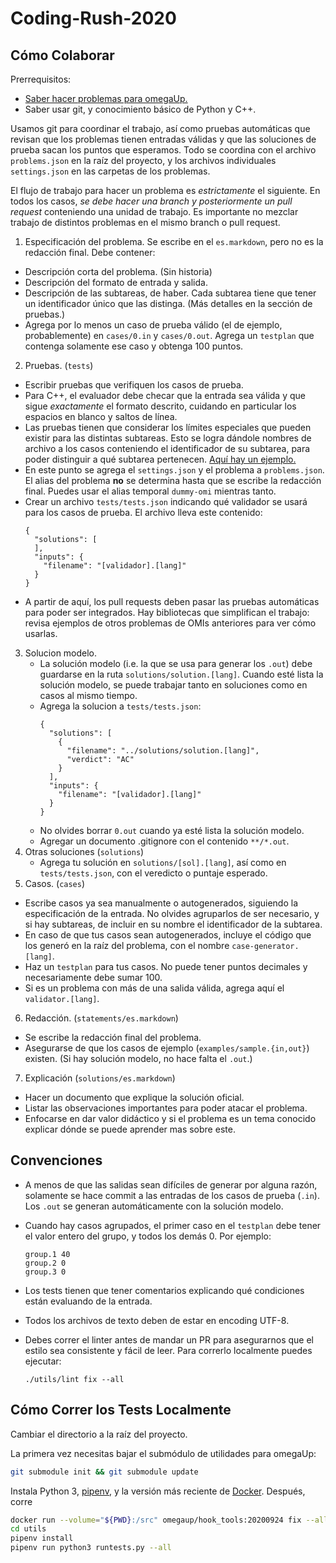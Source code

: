 # Coding-Rush-2020

## Cómo Colaborar

Prerrequisitos:

- [Saber hacer problemas para omegaUp.](https://github.com/omegaup/omegaup/wiki/C%C3%B3mo-escribir-problemas-para-omegaUp)
- Saber usar git, y conocimiento básico de Python y C++.

Usamos git para coordinar el trabajo, así como pruebas automáticas
que revisan que los problemas tienen entradas válidas y que las
soluciones de prueba sacan los puntos que esperamos. Todo se coordina
con el archivo `problems.json` en la raíz del proyecto, y los
archivos individuales `settings.json` en las carpetas de los problemas.

El flujo de trabajo para hacer un problema es _estrictamente_
el siguiente. En todos los casos, *se debe hacer una branch y posteriormente un pull request* conteniendo una unidad de trabajo. Es importante no
mezclar trabajo de distintos problemas en el mismo branch o pull request.

1. Especificación del problema. Se escribe en el `es.markdown`,
   pero no es la redacción final. Debe contener:

- Descripción corta del problema. (Sin historia)
- Descripción del formato de entrada y salida.
- Descripción de las subtareas, de haber. Cada subtarea tiene que
  tener un identificador único que las distinga. (Más detalles
  en la sección de pruebas.)
- Agrega por lo menos un caso de prueba válido
  (el de ejemplo, probablemente) en `cases/0.in` y `cases/0.out`. Agrega
  un `testplan` que contenga solamente ese caso y obtenga 100 puntos.

2. Pruebas. (`tests`)

- Escribir pruebas que verifiquen los casos de prueba.
- Para C++, el evaluador debe checar que la entrada sea válida y que
  sigue _exactamente_ el formato descrito, cuidando en particular los
  espacios en blanco y saltos de línea.
- Las pruebas tienen que considerar los límites especiales que pueden existir
  para las distintas subtareas. Esto se logra dándole nombres de archivo
  a los casos conteniendo el identificador de su subtarea,
  para poder distinguir a qué subtarea pertenecen.
  [Aquí hay un ejemplo.](https://github.com/ComiteMexicanoDeInformatica/OMI-2018/tree/master/omi/Convertidor)
- En este punto se agrega el `settings.json` y el problema a `problems.json`.
  El alias del problema **no** se determina hasta que se escribe la redacción
  final. Puedes usar el alias temporal `dummy-omi` mientras tanto.
- Crear un archivo `tests/tests.json` indicando qué validador se usará para los casos de prueba. El archivo lleva este contenido:
  ```
  {
    "solutions": [
    ],
    "inputs": {
      "filename": "[validador].[lang]"
    }
  }
  ```
- A partir de aquí, los pull requests deben pasar las pruebas automáticas
  para poder ser integrados.
  Hay bibliotecas que simplifican el trabajo:
  revisa ejemplos de otros problemas de OMIs anteriores para ver cómo usarlas.

3. Solucion modelo.
   - La solución modelo (i.e. la que se usa para generar los `.out`)
     debe guardarse en la ruta `solutions/solution.[lang]`. Cuando
     esté lista la solución modelo, se puede trabajar tanto en soluciones
     como en casos al mismo tiempo.
   - Agrega la solucion a `tests/tests.json`:
     ```
     {
       "solutions": [
         {
           "filename": "../solutions/solution.[lang]",
           "verdict": "AC"
         }
       ],
       "inputs": {
         "filename": "[validador].[lang]"
       }
     }
     ```
   - No olvides borrar `0.out` cuando ya esté lista la solución modelo.
   - Agregar un documento .gitignore con el contenido `**/*.out`.
4. Otras soluciones (`solutions`)
   - Agrega tu solución en `solutions/[sol].[lang]`, así como
     en `tests/tests.json`, con el veredicto o puntaje esperado.
5. Casos. (`cases`)

- Escribe casos ya sea manualmente o autogenerados, siguiendo la
  especificación de la entrada. No olvides agruparlos de ser necesario,
  y si hay subtareas, de incluir en su nombre el identificador de la
  subtarea.
- En caso de que tus casos sean autogenerados, incluye el código que los
  generó en la raíz del problema, con el nombre `case-generator.[lang]`.
- Haz un `testplan` para tus casos. No puede tener puntos decimales y
  necesariamente debe sumar 100.
- Si es un problema con más de una salida válida, agrega aquí el `validator.[lang]`.

6. Redacción. (`statements/es.markdown`)

- Se escribe la redacción final del problema.
- Asegurarse de que los casos de ejemplo (`examples/sample.{in,out}`)
  existen. (Si hay solución modelo, no hace falta el `.out`.)

7. Explicación (`solutions/es.markdown`)

- Hacer un documento que explique la solución oficial.
- Listar las observaciones importantes para poder atacar el problema.
- Enfocarse en dar valor didáctico y si el problema es un tema conocido explicar dónde se puede aprender mas sobre este.

## Convenciones

- A menos de que las salidas sean difíciles de generar por alguna
  razón, solamente se hace commit a las entradas de los casos
  de prueba (`.in`). Los `.out` se generan automáticamente con la
  solución modelo.
- Cuando hay casos agrupados, el primer caso en el `testplan` debe
  tener el valor entero del grupo, y todos los demás 0. Por ejemplo:

  ```
  group.1 40
  group.2 0
  group.3 0
  ```

- Los tests tienen que tener comentarios explicando qué condiciones
  están evaluando de la entrada.
- Todos los archivos de texto deben de estar en encoding UTF-8.
- Debes correr el linter antes de mandar un PR para asegurarnos que el estilo
  sea consistente y fácil de leer. Para correrlo localmente puedes ejecutar:

  ```shell
  ./utils/lint fix --all
  ```

## Cómo Correr los Tests Localmente

Cambiar el directorio a la raíz del proyecto.

La primera vez necesitas bajar el submódulo de
utilidades para omegaUp:

```bash
git submodule init && git submodule update
```

Instala Python 3, [pipenv](https://github.com/pypa/pipenv),
y la versión más reciente de [Docker](https://docs.docker.com/get-docker/).
Después, corre

```bash
docker run --volume="${PWD}:/src" omegaup/hook_tools:20200924 fix --all
cd utils
pipenv install
pipenv run python3 runtests.py --all
```